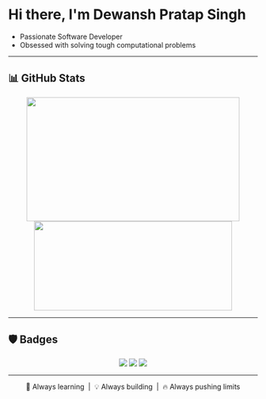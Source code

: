 #  Hi there, I'm Dewansh Pratap Singh

- Passionate Software Developer  
- Obsessed with solving tough computational problems  
---

## 📊 GitHub Stats

<p align="center">
  <img src="https://github-readme-stats.vercel.app/api?username=dewanshpratapsingh&show_icons=true&theme=tokyonight" height="250" width ="430"/>
  <img src="https://github-readme-stats.vercel.app/api/top-langs/?username=dewanshpratapsingh&layout=compact&theme=tokyonight" height="180" width ="400" />
</p>

---

## 🛡️ Badges

<p align="center">
  <img src="https://img.shields.io/github/followers/dewanshpratapsingh?label=Follow&style=social" />
  <img src="https://img.shields.io/github/stars/dewanshpratapsingh?style=social" />
  <a href="https://linkedin.com/in/dewanshpratapsingh">
    <img src="https://img.shields.io/badge/LinkedIn-blue?style=flat&logo=linkedin" />
  </a>
</p>

---

<p align="center">
  🧠 Always learning &nbsp;|&nbsp; 💡 Always building &nbsp;|&nbsp; 🔥 Always pushing limits
</p>
